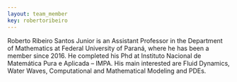 ```yaml
---
layout: team_member
key: robertoribeiro
---
```


Roberto Ribeiro Santos Junior is an Assistant Professor in the Department of Mathematics at Federal University of Paraná, where he has been a member since 2016.  He completed his Phd at Instituto Nacional de Matemática Pura e Aplicada – IMPA. His main interested are Fluid Dynamics, Water Waves, Computational and Mathematical Modeling and PDEs.

